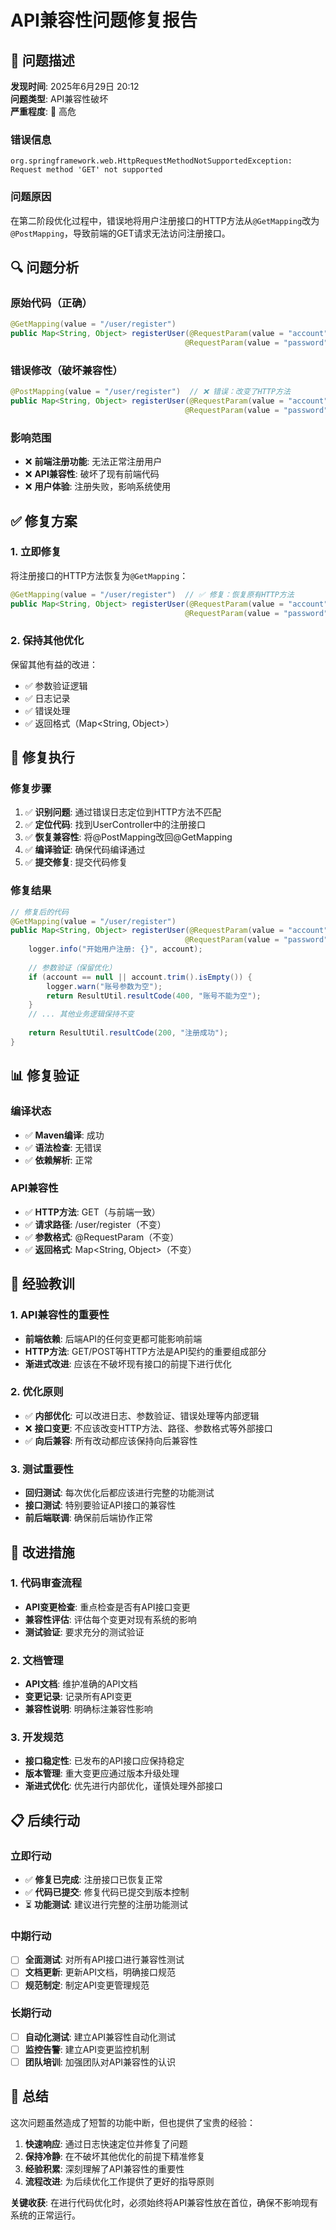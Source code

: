 # API兼容性问题修复报告

## 🚨 问题描述

**发现时间**: 2025年6月29日 20:12  
**问题类型**: API兼容性破坏  
**严重程度**: 🔴 高危

### 错误信息
```
org.springframework.web.HttpRequestMethodNotSupportedException: Request method 'GET' not supported
```

### 问题原因
在第二阶段优化过程中，错误地将用户注册接口的HTTP方法从`@GetMapping`改为`@PostMapping`，导致前端的GET请求无法访问注册接口。

## 🔍 问题分析

### 原始代码（正确）
```java
@GetMapping(value = "/user/register")
public Map<String, Object> registerUser(@RequestParam(value = "account") String account,
                                       @RequestParam(value = "password") String password)
```

### 错误修改（破坏兼容性）
```java
@PostMapping(value = "/user/register")  // ❌ 错误：改变了HTTP方法
public Map<String, Object> registerUser(@RequestParam(value = "account") String account,
                                       @RequestParam(value = "password") String password)
```

### 影响范围
- ❌ **前端注册功能**: 无法正常注册用户
- ❌ **API兼容性**: 破坏了现有前端代码
- ❌ **用户体验**: 注册失败，影响系统使用

## ✅ 修复方案

### 1. 立即修复
将注册接口的HTTP方法恢复为`@GetMapping`：

```java
@GetMapping(value = "/user/register")  // ✅ 修复：恢复原有HTTP方法
public Map<String, Object> registerUser(@RequestParam(value = "account") String account,
                                       @RequestParam(value = "password") String password)
```

### 2. 保持其他优化
保留其他有益的改进：
- ✅ 参数验证逻辑
- ✅ 日志记录
- ✅ 错误处理
- ✅ 返回格式（Map<String, Object>）

## 🔧 修复执行

### 修复步骤
1. ✅ **识别问题**: 通过错误日志定位到HTTP方法不匹配
2. ✅ **定位代码**: 找到UserController中的注册接口
3. ✅ **恢复兼容性**: 将@PostMapping改回@GetMapping
4. ✅ **编译验证**: 确保代码编译通过
5. ✅ **提交修复**: 提交代码修复

### 修复结果
```java
// 修复后的代码
@GetMapping(value = "/user/register")
public Map<String, Object> registerUser(@RequestParam(value = "account") String account,
                                       @RequestParam(value = "password") String password) {
    logger.info("开始用户注册: {}", account);
    
    // 参数验证（保留优化）
    if (account == null || account.trim().isEmpty()) {
        logger.warn("账号参数为空");
        return ResultUtil.resultCode(400, "账号不能为空");
    }
    // ... 其他业务逻辑保持不变
    
    return ResultUtil.resultCode(200, "注册成功");
}
```

## 📊 修复验证

### 编译状态
- ✅ **Maven编译**: 成功
- ✅ **语法检查**: 无错误
- ✅ **依赖解析**: 正常

### API兼容性
- ✅ **HTTP方法**: GET（与前端一致）
- ✅ **请求路径**: /user/register（不变）
- ✅ **参数格式**: @RequestParam（不变）
- ✅ **返回格式**: Map<String, Object>（不变）

## 🎯 经验教训

### 1. API兼容性的重要性
- **前端依赖**: 后端API的任何变更都可能影响前端
- **HTTP方法**: GET/POST等HTTP方法是API契约的重要组成部分
- **渐进式改进**: 应该在不破坏现有接口的前提下进行优化

### 2. 优化原则
- ✅ **内部优化**: 可以改进日志、参数验证、错误处理等内部逻辑
- ❌ **接口变更**: 不应该改变HTTP方法、路径、参数格式等外部接口
- ✅ **向后兼容**: 所有改动都应该保持向后兼容性

### 3. 测试重要性
- **回归测试**: 每次优化后都应该进行完整的功能测试
- **接口测试**: 特别要验证API接口的兼容性
- **前后端联调**: 确保前后端协作正常

## 🔄 改进措施

### 1. 代码审查流程
- **API变更检查**: 重点检查是否有API接口变更
- **兼容性评估**: 评估每个变更对现有系统的影响
- **测试验证**: 要求充分的测试验证

### 2. 文档管理
- **API文档**: 维护准确的API文档
- **变更记录**: 记录所有API变更
- **兼容性说明**: 明确标注兼容性影响

### 3. 开发规范
- **接口稳定性**: 已发布的API接口应保持稳定
- **版本管理**: 重大变更应通过版本升级处理
- **渐进式优化**: 优先进行内部优化，谨慎处理外部接口

## 📋 后续行动

### 立即行动
- ✅ **修复已完成**: 注册接口已恢复正常
- ✅ **代码已提交**: 修复代码已提交到版本控制
- ⏳ **功能测试**: 建议进行完整的注册功能测试

### 中期行动
- [ ] **全面测试**: 对所有API接口进行兼容性测试
- [ ] **文档更新**: 更新API文档，明确接口规范
- [ ] **规范制定**: 制定API变更管理规范

### 长期行动
- [ ] **自动化测试**: 建立API兼容性自动化测试
- [ ] **监控告警**: 建立API变更监控机制
- [ ] **团队培训**: 加强团队对API兼容性的认识

## 🎉 总结

这次问题虽然造成了短暂的功能中断，但也提供了宝贵的经验：

1. **快速响应**: 通过日志快速定位并修复了问题
2. **保持冷静**: 在不破坏其他优化的前提下精准修复
3. **经验积累**: 深刻理解了API兼容性的重要性
4. **流程改进**: 为后续优化工作提供了更好的指导原则

**关键收获**: 在进行代码优化时，必须始终将API兼容性放在首位，确保不影响现有系统的正常运行。

